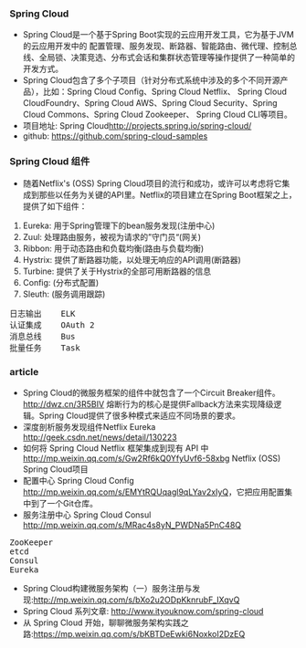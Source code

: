 
### Spring Cloud
+  Spring Cloud是一个基于Spring Boot实现的云应用开发工具，它为基于JVM的云应用开发中的
   配置管理、服务发现、断路器、智能路由、微代理、控制总线、全局锁、决策竞选、分布式会话和集群状态管理等操作提供了一种简单的开发方式。
+ Spring Cloud包含了多个子项目（针对分布式系统中涉及的多个不同开源产品），比如：Spring Cloud Config、Spring Cloud Netflix、
Spring Cloud CloudFoundry、Spring Cloud AWS、Spring Cloud Security、Spring Cloud Commons、Spring Cloud Zookeeper、
Spring Cloud CLI等项目。
+ 项目地址: Spring Cloud<http://projects.spring.io/spring-cloud/>
+ github: <https://github.com/spring-cloud-samples>

### Spring Cloud 组件
+ 随着Netflix's (OSS) Spring Cloud项目的流行和成功，或许可以考虑将它集成到那些以任务为关键的API里。Netflix的项目建立在Spring Boot框架之上，提供了如下组件：
1. Eureka: 用于Spring管理下的bean服务发现(注册中心)
2. Zuul: 处理路由服务，被视为请求的”守门员“(网关)
3. Ribbon: 用于动态路由和负载均衡(路由与负载均衡)
4. Hystrix: 提供了断路器功能，以处理无响应的API调用(断路器)
5. Turbine: 提供了关于Hystrix的全部可用断路器的信息
6. Config: (分布式配置)
7. Sleuth: (服务调用跟踪)


<pre>
日志输出	ELK
认证集成	OAuth 2
消息总线	Bus
批量任务	Task
</pre>


### article
+ Spring Cloud的微服务框架的组件中就包含了一个Circuit Breaker组件。
<http://dwz.cn/3R5BIV>
熔断行为的核心是提供Fallback方法来实现降级逻辑。Spring Cloud提供了很多种模式来适应不同场景的要求。
+ 深度剖析服务发现组件Netflix Eureka
<http://geek.csdn.net/news/detail/130223>
+ 如何将 Spring Cloud Netflix 框架集成到现有 API 中
<http://mp.weixin.qq.com/s/Gw2Rf6kQ0YfyUvf6-58xbg>
Netflix (OSS) Spring Cloud项目
+ 配置中心
Spring Cloud Config
<http://mp.weixin.qq.com/s/EMYtRQUqagl9qLYav2xIyQ>，它把应用配置集中到了一个Git仓库。
+ 服务注册中心
Spring Cloud Consul
<http://mp.weixin.qq.com/s/MRac4s8yN_PWDNa5PnC48Q>
<pre>
ZooKeeper
etcd
Consul
Eureka
</pre>




+ Spring Cloud构建微服务架构（一）服务注册与发现:<http://mp.weixin.qq.com/s/bXo2u2ODpKknrubF_IXqvQ>
+ Spring Cloud 系列文章: <http://www.ityouknow.com/spring-cloud>
+ 从 Spring Cloud 开始，聊聊微服务架构实践之路:<https://mp.weixin.qq.com/s/bKBTDeEwki6NoxkoI2DzEQ>


